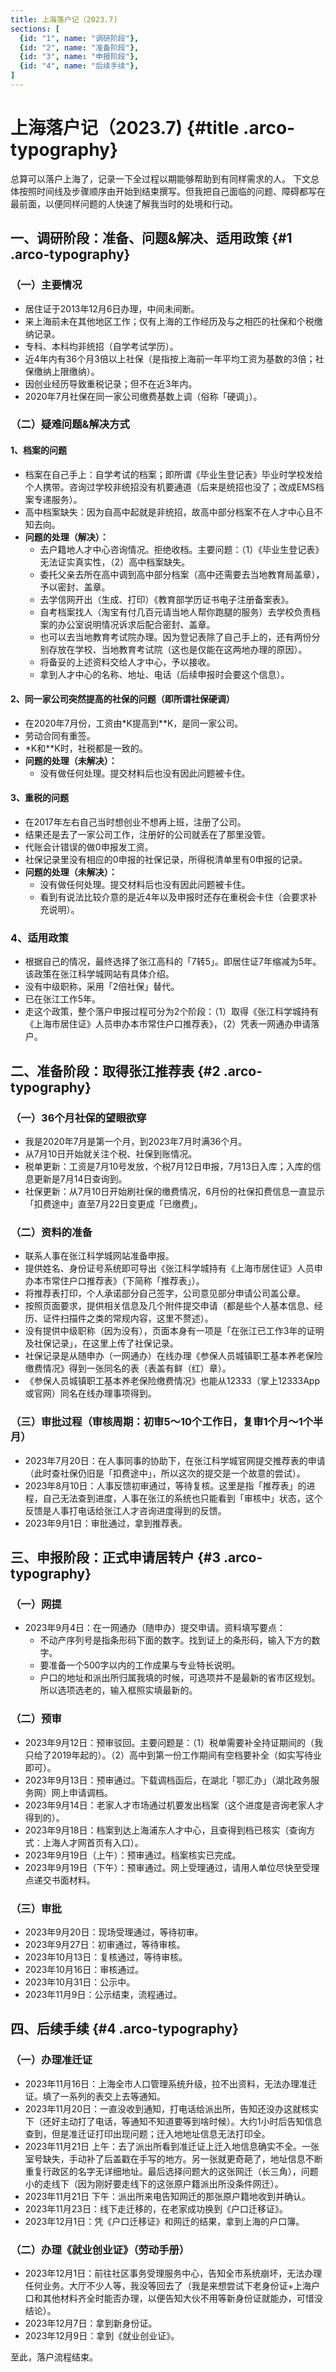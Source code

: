 ```yaml
---
title: 上海落户记（2023.7) 
sections: [ 
  {id: "1", name: "调研阶段"},
  {id: "2", name: "准备阶段"},
  {id: "3", name: "申报阶段"},
  {id: "4", name: "后续手续"},
]
---
```


<script setup>
import {onMounted} from "vue";

const emits = defineEmits(["syncMeta"]);

onMounted(()=>{
    emits("syncMeta", frontmatter);
    
})
</script>

# 上海落户记（2023.7) {#title .arco-typography}
总算可以落户上海了，记录一下全过程以期能够帮助到有同样需求的人。
下文总体按照时间线及步骤顺序由开始到结束撰写。但我把自己面临的问题、障碍都写在最前面，以便同样问题的人快速了解我当时的处境和行动。

## 一、调研阶段：准备、问题&解决、适用政策 {#1 .arco-typography}
### （一）主要情况
- 居住证于2013年12月6日办理，中间未间断。
- 来上海前未在其他地区工作；仅有上海的工作经历及与之相匹的社保和个税缴纳记录。
- 专科、本科均非统招（自学考试学历）。
- 近4年内有36个月3倍以上社保（是指按上海前一年平均工资为基数的3倍；社保缴纳上限缴纳）。
- 因创业经历导致重税记录；但不在近3年内。
- 2020年7月社保在同一家公司缴费基数上调（俗称「硬调」）。

### （二）疑难问题&解决方式
#### 1、档案的问题
- 档案在自己手上：自学考试的档案；即所谓《毕业生登记表》毕业时学校发给个人携带。咨询过学校非统招没有机要通道（后来是统招也没了；改成EMS档案专递服务）。
- 高中档案缺失：因为自高中起就是非统招，故高中部分档案不在人才中心且不知去向。 
- **问题的处理（解决）：**
  - 去户籍地人才中心咨询情况。拒绝收档。主要问题：（1）《毕业生登记表》无法证实真实性，（2）高中档案缺失。
  - 委托父亲去所在高中调到高中部分档案（高中还需要去当地教育局盖章），予以密封、盖章。
  - 去学信网开出（生成、打印）《教育部学历证书电子注册备案表》。
  - 自考档案找人（淘宝有付几百元请当地人帮你跑腿的服务）去学校负责档案的办公室说明情况诉求后配合密封、盖章。
  - 也可以去当地教育考试院办理。因为登记表除了自己手上的，还有两份分别存放在学校、当地教育考试院（这也是仅能在这两地办理的原因）。
  - 将备妥的上述资料交给人才中心，予以接收。
  - 拿到人才中心的名称、地址、电话（后续申报时会要这个信息）。

#### 2、同一家公司突然提高的社保的问题（即所谓社保硬调）
- 在2020年7月份，工资由*K提高到**K，是同一家公司。
- 劳动合同有重签。
- *K和**K时，社税都是一致的。
- **问题的处理（未解决）：**
  - 没有做任何处理。提交材料后也没有因此问题被卡住。

#### 3、重税的问题
- 在2017年左右自己当时想创业不想再上班，注册了公司。
- 结果还是去了一家公司工作，注册好的公司就丢在了那里没管。
- 代账会计错误的做0申报发工资。
- 社保记录里没有相应的0申报的社保记录，所得税清单里有0申报的记录。
- **问题的处理（未解决）：**
  - 没有做任何处理。提交材料后也没有因此问题被卡住。
  - 看到有说法比较介意的是近4年以及申报时还存在重税会卡住（会要求补充说明）。

### 4、适用政策
- 根据自己的情况，最终选择了张江高科的「7转5」。即居住证7年缩减为5年。该政策在张江科学城网站有具体介绍。
- 没有中级职称，采用「2倍社保」替代。
- 已在张江工作5年。
- 走这个政策，整个落户申报过程可分为2个阶段：（1）取得《张江科学城持有《上海市居住证》人员申办本市常住户口推荐表》，（2）凭表一网通办申请落户。

## 二、准备阶段：取得张江推荐表 {#2 .arco-typography}
### （一）36个月社保的望眼欲穿
- 我是2020年7月是第一个月，到2023年7月时满36个月。
- 从7月10日开始就关注个税、社保到账情况。
- 税单更新：工资是7月10号发放，个税7月12日申报，7月13日入库；入库的信息更新是7月14日查询到。
- 社保更新：从7月10日开始刷社保的缴费情况，6月份的社保扣费信息一直显示「扣费途中」直至7月22日变更成「已缴费」。

### （二）资料的准备
- 联系人事在张江科学城网站准备申报。
- 提供姓名、身份证号系统即可导出《张江科学城持有《上海市居住证》人员申办本市常住户口推荐表》（下简称「推荐表」）。
- 将推荐表打印，个人承诺部分自己签字，公司意见部分申请公司盖公章。
- 按照页面要求，提供相关信息及几个附件提交申请（都是些个人基本信息、经历、证件扫描件之类的常规内容，这里不赘述）。
- 没有提供中级职称（因为没有），页面本身有一项是「在张江已工作3年的证明及社保记录」，在这里上传了社保记录。
- 社保记录是从随申办（一网通办）在线办理《参保人员城镇职工基本养老保险缴费情况》得到一张同名的表（表盖有鲜（红）章）。
- 《参保人员城镇职工基本养老保险缴费情况》也能从12333（掌上12333App或官网）同名在线办理事项得到。

### （三）审批过程（审核周期：初审5～10个工作日，复审1个月～1个半月）
- 2023年7月20日：在人事同事的协助下，在张江科学城官网提交推荐表的申请（此时查社保仍旧是「扣费途中」，所以这次的提交是一个故意的尝试）。
- 2023年8月10日：人事反馈初审通过，等待复核。这里是指「推荐表」的进程，自己无法查到进度，人事在张江的系统也只能看到「审核中」状态，这个反馈是人事打电话给张江人才咨询进度得到的反馈。
- 2023年9月1日：审批通过，拿到推荐表。

## 三、申报阶段：正式申请居转户 {#3 .arco-typography}
### （一）网提
- 2023年9月4日：在一网通办（随申办）提交申请。资料填写要点：
  - 不动产序列号是指条形码下面的数字。找到证上的条形码，输入下方的数字。
  - 要准备一个500字以内的工作成果与专业特长说明。
  - 户口的地址和派出所归属我填的时候，可选项并不是最新的省市区规划。所以选项选老的，输入框照实填最新的。
### （二）预审
- 2023年9月12日：预审驳回。主要问题是：（1）税单需要补全持证期间的（我只给了2019年起的）。（2）高中到第一份工作期间有空档要补全（如实写待业即可）。
- 2023年9月13日：预审通过。下载调档函后，在湖北「鄂汇办」（湖北政务服务网）网上申请调档。
- 2023年9月14日：老家人才市场通过机要发出档案（这个进度是咨询老家人才得到的）。
- 2023年9月18日：档案到达上海浦东人才中心，且查得到档已核实（查询方式：上海人才网首页有入口）。
- 2023年9月19日（上午）：预审通过。档案核实已完成。
- 2023年9月19日（下午）：预审通过。网上受理通过，请用人单位尽快至受理点递交书面材料。
### （三）审批
- 2023年9月20日：现场受理通过，等待初审。
- 2023年9月27日：初审通过，等待审核。
- 2023年10月13日：复核通过，等待审核。
- 2023年10月16日：审核通过。
- 2023年10月31日：公示中。
- 2023年11月9日：公示结束，流程通过。

## 四、后续手续 {#4 .arco-typography}
### （一）办理准迁证
- 2023年11月16日：上海全市人口管理系统升级，拉不出资料，无法办理准迁证。填了一系列的表交上去等通知。
- 2023年11月20日：一直没收到通知，打电话给派出所，告知还没办这就核实下（还好主动打了电话，等通知不知道要等到啥时候）。大约1小时后告知信息查到，但是准迁证打印出现问题；迁入地地址信息无法打印全。
- 2023年11月21日 上午：去了派出所看到准迁证上迁入地信息确实不全。一张室号缺失，手动补了后盖戳在手写的地方。另一张就更奇葩了，地址信息不断重复行政区的名字无详细地址。最后选择问题大的这张网迁（长三角），问题小的走线下（因为刚好要走线下的这张原户籍派出所没条件网迁）。
- 2023年11月21日 下午：派出所来电告知网迁的那张原户籍地收到并确认。
- 2023年11月23日：线下走迁移的，在老家成功换到《户口迁移证》。
- 2023年12月1日：凭《户口迁移证》和网迁的结果，拿到上海的户口簿。

### （二）办理《就业创业证》（劳动手册）
- 2023年12月1日：前往社区事务受理服务中心，告知全市系统崩坏，无法办理任何业务。大厅不少人等，我没等回去了（我是来想尝试下老身份证+上海户口和其他材料齐全时能否办理，以便告知大伙不用等新身份证就能办，可惜没结论）。
- 2023年12月7日：拿到新身份证。
- 2023年12月9日：拿到《就业创业证》。

至此，落户流程结束。